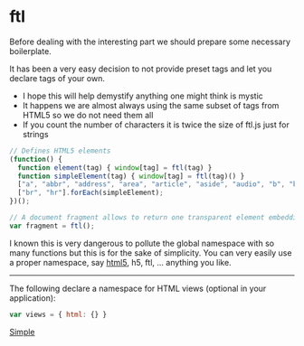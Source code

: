 # ftl

Before dealing with the interesting part we should prepare some necessary boilerplate.

It has been a very easy decision to not provide preset tags and let you declare tags of your own.
* I hope this will help demystify anything one might think is mystic
* It happens we are almost always using the same subset of tags from HTML5 so we do not need them all
* If you count the number of characters it is twice the size of ftl.js just for strings


```javascript
// Defines HTML5 elements
(function() {
  function element(tag) { window[tag] = ftl(tag) }
  function simpleElement(tag) { window[tag] = ftl(tag)() }
  ["a", "abbr", "address", "area", "article", "aside", "audio", "b", "base", "bdi", "bdo", "blockquote", "body", "button", "canvas", "caption", "cite", "code", "col", "colgroup", "data", "datalist", "dd", "del", "details", "dfn", "dialog", "div", "dl", "dt", "em", "embed", "fieldset", "figcaption", "figure", "footer", "form", "h1", "h2", "h3", "h4", "h5", "h6", "head", "header", "html", "i", "iframe", "img", "input", "ins", "kbd", "keygen", "label", "legend", "li", "link", "main", "map", "mark", "meta", "meter", "nav", "noscript", "object", "ol", "optgroup", "option", "output", "p", "param", "pre", "progress", "q", "rb", "rp", "rt", "rtc", "ruby", "s", "samp", "script", "section", "select", "small", "source", "span", "strong", "style", "sub", "summary", "sup", "table", "tbody", "td", "template", "textarea", "tfoot", "th", "thead", "time", "title", "tr", "track", "u", "ul", "var", "video", "wbr"].forEach(element);
  ["br", "hr"].forEach(simpleElement);
})();

// A document fragment allows to return one transparent element embedding many elements (Further reading http://davidwalsh.name/documentfragment)
var fragment = ftl();
```

I known this is very dangerous to pollute the global namespace with so many functions but this is for the sake of simplicity. You can very easily use a proper namespace, say [html5](../test/ftl-html5.js), h5, ftl, ... anything you like.

---

The following declare a namespace for HTML views (optional in your application):

```javascript
var views = { html: {} }
```

[Simple](examples/simple.md)
